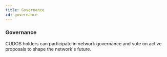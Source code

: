 ```yaml
---
title: Governance
id: governance
---
```


### Governance

CUDOS holders can participate in network governance and vote on active proposals to shape the network's future.